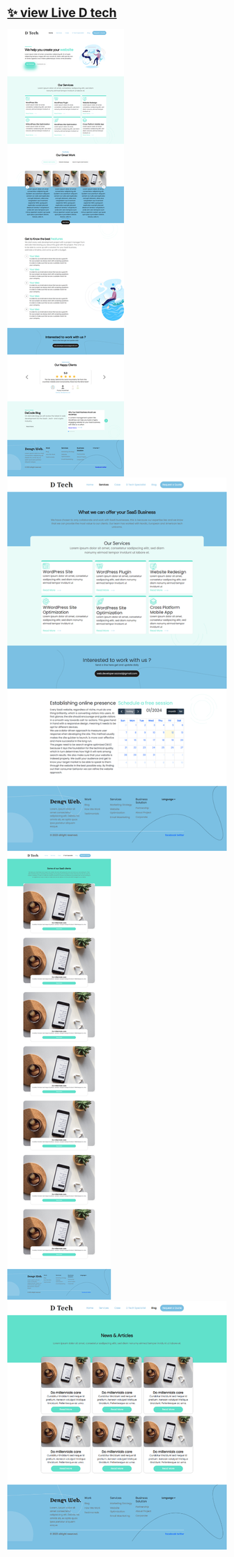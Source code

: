 # [✨ view Live D tech](https://web.dengrweb.com/view/?id=52)

![cover](p1.png)
![cover](p2.png)
![cover](p3.png)
![cover](p4.png) 